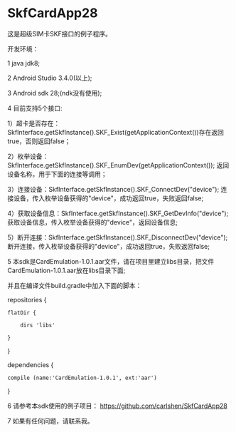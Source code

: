 # SkfCardApp28

这是超级SIM卡SKF接口的例子程序。

开发环境：

1 java jdk8;

2 Android Studio 3.4.0(以上);

3 Android sdk 28;(ndk没有使用);

4 目前支持5个接口:

  1）超卡是否存在：SkfInterface.getSkfInstance().SKF_Exist(getApplicationContext())存在返回true，否则返回false；

  2）枚举设备：SkfInterface.getSkfInstance().SKF_EnumDev(getApplicationContext()); 返回设备名称，用于下面的连接等调用；
  
  3）连接设备：SkfInterface.getSkfInstance().SKF_ConnectDev("device"); 连接设备，传入枚举设备获得的"device"，成功返回true，失败返回false;
  
  4）获取设备信息：SkfInterface.getSkfInstance().SKF_GetDevInfo("device"); 获取设备信息，传入枚举设备获得的"device"，返回设备信息;
  
  5）断开连接：SkfInterface.getSkfInstance().SKF_DisconnectDev("device"); 断开连接，传入枚举设备获得的"device"，成功返回true，失败返回false;
  

5 本sdk是CardEmulation-1.0.1.aar文件，请在项目里建立libs目录，把文件CardEmulation-1.0.1.aar放在libs目录下面;

  并且在编译文件build.gradle中加入下面的脚本：  
  
repositories {

    flatDir {
	
        dirs 'libs'
		
    }
	
}

dependencies {

    compile (name:'CardEmulation-1.0.1', ext:'aar')
	
}

6 请参考本sdk使用的例子项目： https://github.com/carlshen/SkfCardApp28

7 如果有任何问题，请联系我。
